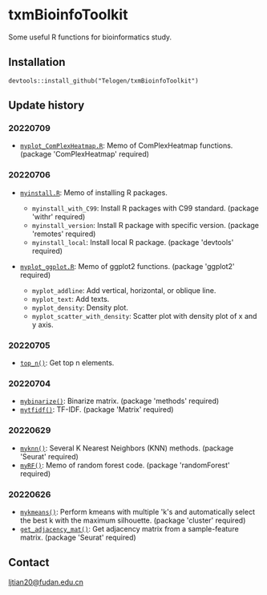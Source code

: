 # txmBioinfoToolkit

Some useful R functions for bioinformatics study.

## Installation

```
devtools::install_github("Telogen/txmBioinfoToolkit")
```

## Update history

### 20220709

- [`myplot_ComPlexHeatmap.R`](https://github.com/Telogen/txmBioinfoToolkit/blob/main/R/myplot_ComPlexHeatmap.R): Memo of ComPlexHeatmap functions. (package 'ComPlexHeatmap' required)

### 20220706

- [`myinstall.R`](https://github.com/Telogen/txmBioinfoToolkit/blob/main/R/myinstall.R): Memo of installing R packages. 
  - `myinstall_with_C99`: Install R packages with C99 standard. (package 'withr' required)
  - `myinstall_version`: Install R package with specific version. (package 'remotes' required)
  - `myinstall_local`: Install local R package. (package 'devtools' required)

- [`myplot_ggplot.R`](https://github.com/Telogen/txmBioinfoToolkit/blob/main/R/myplot_ggplot2.R): Memo of ggplot2 functions. (package 'ggplot2' required)
  - `myplot_addline`: Add vertical, horizontal, or oblique line.
  - `myplot_text`: Add texts.
  - `myplot_density`: Density plot.
  - `myplot_scatter_with_density`: Scatter plot with density plot of x and y axis.

### 20220705

- [`top_n()`](https://github.com/Telogen/txmBioinfoToolkit/blob/main/R/top_n.R): Get top n elements.

### 20220704

- [`mybinarize()`](https://github.com/Telogen/txmBioinfoToolkit/blob/main/R/mybinarize.R): Binarize matrix. (package 'methods' required)
- [`mytfidf()`](https://github.com/Telogen/txmBioinfoToolkit/blob/main/R/mytfidf.R): TF-IDF. (package 'Matrix' required)

### 20220629

- [`myknn()`](https://github.com/Telogen/txmBioinfoToolkit/blob/main/R/myknn.R): Several K Nearest Neighbors (KNN) methods. (package 'Seurat' required)
- [`myRF()`](https://github.com/Telogen/txmBioinfoToolkit/blob/main/R/myRF.R): Memo of random forest code. (package 'randomForest' required)


### 20220626

- [`mykmeans()`](https://github.com/Telogen/txmBioinfoToolkit/blob/main/R/mykmeans.R): Perform kmeans with multiple 'k's and automatically select the best k with the maximum silhouette. (package 'cluster' required)
- [`get_adjacency_mat()`](https://github.com/Telogen/txmBioinfoToolkit/blob/main/R/get_adjacency_mat.R): Get adjacency matrix from a sample-feature matrix. (package 'Seurat' required)



## Contact
ljtian20@fudan.edu.cn


